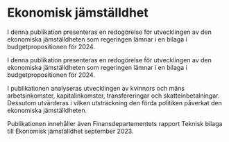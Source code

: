 # Ekonomisk jämställdhet

I denna publikation presenteras en redogörelse för utvecklingen av den ekonomiska jämställdheten som regeringen lämnar i en bilaga i budgetpropositionen för 2024.

I denna publikation presenteras en redogörelse för utvecklingen av den ekonomiska jämställdheten som regeringen lämnar i en bilaga i budgetpropositionen för 2024.

I publikationen analyseras utvecklingen av kvinnors och mäns arbetsinkomster, kapitalinkomster, transfereringar och skatteinbetalningar. Dessutom utvärderas i vilken utsträckning den förda politiken påverkat den ekonomiska jämställdheten.

Publikationen innehåller även Finansdepartementets rapport Teknisk bilaga till Ekonomisk jämställdhet september 2023.
